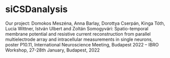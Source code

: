 # siCSDanalysis
Our project: Domokos Meszéna, Anna Barlay, Dorottya Cserpán, Kinga Tóth, Lucia Wittner, István Ulbert and Zoltán Somogyvári: Spatio-temporal membrane potential and resistive current reconstruction from parallel multielectrode array and intracellular measurements in single neurons, poster P10.11,  International Neuroscience Meeting, Budapest 2022 – IBRO Workshop, 27-28th January, Budapest, 2022
